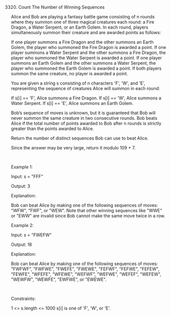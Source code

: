 3320. Count The Number of Winning Sequences

Alice and Bob are playing a fantasy battle game consisting of n rounds where they summon one of three magical creatures each round: a Fire Dragon, a Water Serpent, or an Earth Golem. In each round, players simultaneously summon their creature and are awarded points as follows:

If one player summons a Fire Dragon and the other summons an Earth Golem, the player who summoned the Fire Dragon is awarded a point.
If one player summons a Water Serpent and the other summons a Fire Dragon, the player who summoned the Water Serpent is awarded a point.
If one player summons an Earth Golem and the other summons a Water Serpent, the player who summoned the Earth Golem is awarded a point.
If both players summon the same creature, no player is awarded a point.

You are given a string s consisting of n characters 'F', 'W', and 'E', representing the sequence of creatures Alice will summon in each round:

If s[i] == 'F', Alice summons a Fire Dragon.
If s[i] == 'W', Alice summons a Water Serpent.
If s[i] == 'E', Alice summons an Earth Golem.

Bob’s sequence of moves is unknown, but it is guaranteed that Bob will never summon the same creature in two consecutive rounds. Bob beats Alice if the total number of points awarded to Bob after n rounds is strictly greater than the points awarded to Alice.

Return the number of distinct sequences Bob can use to beat Alice.

Since the answer may be very large, return it modulo 109 + 7.

 

Example 1:

Input: s = "FFF"

Output: 3

Explanation:

Bob can beat Alice by making one of the following sequences of moves: "WFW", "FWF", or "WEW". Note that other winning sequences like "WWE" or "EWW" are invalid since Bob cannot make the same move twice in a row.

Example 2:

Input: s = "FWEFW"

Output: 18

Explanation:

Bob can beat Alice by making one of the following sequences of moves: "FWFWF", "FWFWE", "FWEFE", "FWEWE", "FEFWF", "FEFWE", "FEFEW", "FEWFE", "WFEFE", "WFEWE", "WEFWF", "WEFWE", "WEFEF", "WEFEW", "WEWFW", "WEWFE", "EWFWE", or "EWEWE".

 

Constraints:

1 <= s.length <= 1000
s[i] is one of 'F', 'W', or 'E'.